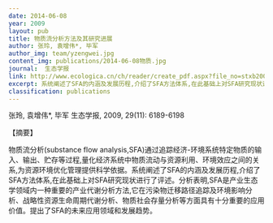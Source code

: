 ```yaml
---
date: 2014-06-08
year: 2009
layout: pub
title: 物质流分析方法及其研究进展
author: 张玲, 袁增伟*, 毕军
author_img: team/yzengwei.jpg
content_img: publications/2014-06-08物质.jpg
journal:  生态学报
link: http://www.ecologica.cn/ch/reader/create_pdf.aspx?file_no=stxb200904140524&flag=1&journal_id=stxb
excerpt: 系统阐述了SFA的内涵及发展历程,介绍了SFA方法体系,在此基础上对SFA研究现状进行了评述。
classification: publications
---
```


张玲, 袁增伟*, 毕军
生态学报, 2009, 29(11): 6189-6198

【摘要】

物质流分析(substance flow analysis,SFA)通过追踪经济-环境系统特定物质的输入、输出、贮存等过程,量化经济系统中物质流动与资源利用、环境效应之间的关系,为资源环境优化管理提供科学依据。系统阐述了SFA的内涵及发展历程,介绍了SFA方法体系,在此基础上对SFA研究现状进行了评述。分析表明,SFA是产业生态学领域内一种重要的产业代谢分析方法,它在污染物迁移路径追踪及环境影响分析、战略性资源生命周期代谢分析、物质社会存量分析等方面具有十分重要的应用价值。提出了SFA的未来应用领域和发展趋势。
